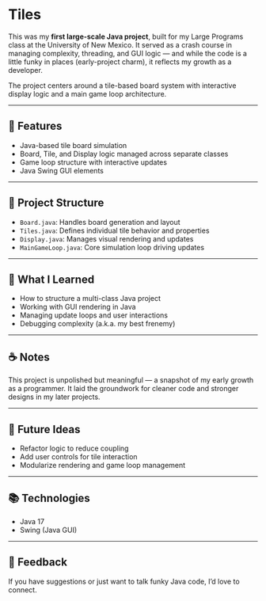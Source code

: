 # Tiles

This was my **first large-scale Java project**, built for my Large Programs class at the University of New Mexico. It served as a crash course in managing complexity, threading, and GUI logic — and while the code is a little funky in places (early-project charm), it reflects my growth as a developer.

The project centers around a tile-based board system with interactive display logic and a main game loop architecture.

---

## 🚀 Features

- Java-based tile board simulation
- Board, Tile, and Display logic managed across separate classes
- Game loop structure with interactive updates
- Java Swing GUI elements

---

## 📁 Project Structure

- `Board.java`: Handles board generation and layout
- `Tiles.java`: Defines individual tile behavior and properties
- `Display.java`: Manages visual rendering and updates
- `MainGameLoop.java`: Core simulation loop driving updates

---

## 🧠 What I Learned

- How to structure a multi-class Java project
- Working with GUI rendering in Java
- Managing update loops and user interactions
- Debugging complexity (a.k.a. my best frenemy)

---

## ☕ Notes

This project is unpolished but meaningful — a snapshot of my early growth as a programmer. It laid the groundwork for cleaner code and stronger designs in my later projects.

---

## 🔧 Future Ideas

- Refactor logic to reduce coupling
- Add user controls for tile interaction
- Modularize rendering and game loop management

---

## 📚 Technologies

- Java 17
- Swing (Java GUI)

---

## 💬 Feedback

If you have suggestions or just want to talk funky Java code, I’d love to connect.

